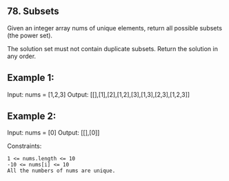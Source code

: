 ## 78. Subsets

Given an integer array nums of unique elements, return all possible
subsets
(the power set).

The solution set must not contain duplicate subsets. Return the solution in any order.

## Example 1:

Input: nums = [1,2,3]
Output: [[],[1],[2],[1,2],[3],[1,3],[2,3],[1,2,3]]

## Example 2:

Input: nums = [0]
Output: [[],[0]]

Constraints:

    1 <= nums.length <= 10
    -10 <= nums[i] <= 10
    All the numbers of nums are unique.

